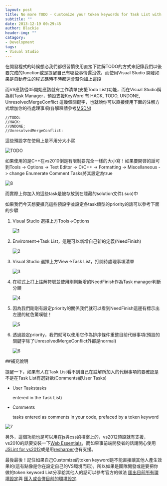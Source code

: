 ```yaml
---
layout: post
title: No more TODO - Customize your token keywords for Task List with Visual Studio
subtitle: ""
date: 2013-12-19 00:29:45
author: Blackie
header-img: ""
catagory:
- Development
tags: 
- Visual Studio
---
```


<!-- More -->

在開發程式的時候想必我們都很習慣使用直接下註解TODO的方式來記錄我們以後要完成的function或是提醒自己有哪些事情還沒做，而使用Visual Studio 開發如果是自動產生的程式碼時不時都還會幫你加上這段

而VS應該從05開始應該就有工作清單(支援Todo List)功能，而在Visual Studio稱為則Task Manager，預設支援KeyWord 有 HACK, TODO, UNDONE, UnresolvedMergeConflict 這幾個關鍵字，也就說你可以直接使用下面的注解方式增加你的待處理事項(各解釋請參考[MSDN](http://msdn.microsoft.com/en-us/library/aa652344(v=VS.71).aspx))

	//TODO:
	//HACK:
	//UNDONE:
	//UnresolvedMergeConflict:
	
	
這些預設字在使用上是不用分大小寫

![TODO](https://dl.dropboxusercontent.com/u/20925528/%E6%8A%80%E8%A1%93Blog/blogs/20131218/todo.png)

如果使用的是C++在vs2010倒是有限制要完全一樣的大小寫！如果要開啓的話可到Tools -> Options -> Text Editor -> C/C++ -> Formatting -> Miscellaneous -> change Enumerate Comment Tasks將其設定為true

![8](https://dl.dropboxusercontent.com/u/20925528/%E6%8A%80%E8%A1%93Blog/blogs/20131218/8.png)

而實際上你加入的這些task是被存放到在隱藏的solution文件(.suo)中

如果我們今天想要擴充這些預設字並設定各task類型的priority的話可以參考下面的步驟

1. Visual Studio 選擇上方Tools->Options

	![1](https://dl.dropboxusercontent.com/u/20925528/%E6%8A%80%E8%A1%93Blog/blogs/20131218/1.png)


2. Enviroment->Task List，這邊可以新增自己新的定義(NeedFinish)

	![2](https://dl.dropboxusercontent.com/u/20925528/%E6%8A%80%E8%A1%93Blog/blogs/20131218/2.png)
	
3. Visual Studio 選擇上方View->Task List，打開待處理事項清單

	![3](https://dl.dropboxusercontent.com/u/20925528/%E6%8A%80%E8%A1%93Blog/blogs/20131218/3.png)
	
4. 在程式上打上註解符號並使用剛剛新增的NeedFinish作為Task manager判斷分類

	![4](https://dl.dropboxusercontent.com/u/20925528/%E6%8A%80%E8%A1%93Blog/blogs/20131218/4.png)
	
5. 因為我們剛剛有設定priority的關係我們就可以看到NeedFinish這邊有標示出左邊的紅色驚嘆號！

	![5](https://dl.dropboxusercontent.com/u/20925528/%E6%8A%80%E8%A1%93Blog/blogs/20131218/5.png)
	
6. 透過設定priority，我們就可以使用它作為排序條件重整目前代辦事項(預設的關鍵字除了UnresolvedMergeConflict外都是normal)

	![6](https://dl.dropboxusercontent.com/u/20925528/%E6%8A%80%E8%A1%93Blog/blogs/20131218/6.png)

##補充說明
	
提醒一下，如果有人在Task List看不到自己在註解所加入的代辦事項的要確認是不是在Task List有選對歐(Comments或User Tasks)

+ User Taskstasks 

	entered in the Task List)

+ Comments

	tasks entered as comments in your code, prefaced by a token keyword

![7](https://dl.dropboxusercontent.com/u/20925528/%E6%8A%80%E8%A1%93Blog/blogs/20131218/7.jpg)
	
另外，這個功能也是可以用在js與css的檔案上的，vs2012預設就有支援，vs2010的話要安裝一下[Web Essentials](http://visualstudiogallery.msdn.microsoft.com/6ed4c78f-a23e-49ad-b5fd-369af0c2107f)，而如果事前端開發者的話請開心使用[JSLint for vs2012](http://jslint4vs2010.codeplex.com/)或是用[resharper](http://www.jetbrains.com/resharper/)也有支援。

最後最後！記住如果自己Customize的token keyword是不能直接讓其他人產生效果的(這有點像是你在設定自己的VS環境而已)，所以如果是團隊開發或是要把你做的token keyword List分享給其他人的話可以參考官方的做法 
[匯出目前所有環境設定](http://blogs.msdn.com/b/zainnab/archive/2010/07/14/exporting-your-environment-settings-vstipenv0021.aspx)與
[匯入或合併目前的環境設定](http://blogs.msdn.com/b/zainnab/archive/2010/07/15/importing-or-changing-your-environment-settings-vstipenv0022.aspx). 


